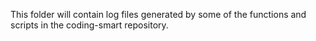 This folder will contain log files generated by some of the functions and scripts in the coding-smart repository.
